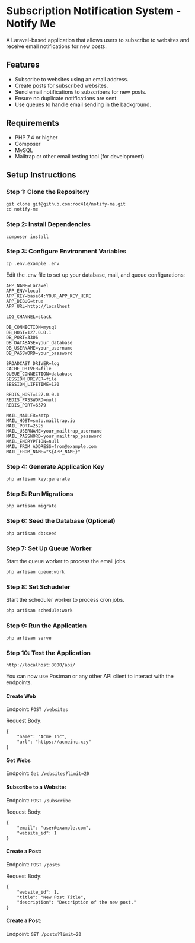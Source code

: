 # Subscription Notification System - Notify Me

A Laravel-based application that allows users to subscribe to websites and receive email notifications for new posts.

## Features

- Subscribe to websites using an email address.
- Create posts for subscribed websites.
- Send email notifications to subscribers for new posts.
- Ensure no duplicate notifications are sent.
- Use queues to handle email sending in the background.

## Requirements

- PHP 7.4 or higher
- Composer
- MySQL
- Mailtrap or other email testing tool (for development)

## Setup Instructions

### Step 1: Clone the Repository
```
git clone git@github.com:roc41d/notify-me.git
cd notify-me
```

### Step 2: Install Dependencies
```
composer install
```

### Step 3: Configure Environment Variables
```
cp .env.example .env
```

Edit the .env file to set up your database, mail, and queue configurations:
```
APP_NAME=Laravel
APP_ENV=local
APP_KEY=base64:YOUR_APP_KEY_HERE
APP_DEBUG=true
APP_URL=http://localhost

LOG_CHANNEL=stack

DB_CONNECTION=mysql
DB_HOST=127.0.0.1
DB_PORT=3306
DB_DATABASE=your_database
DB_USERNAME=your_username
DB_PASSWORD=your_password

BROADCAST_DRIVER=log
CACHE_DRIVER=file
QUEUE_CONNECTION=database
SESSION_DRIVER=file
SESSION_LIFETIME=120

REDIS_HOST=127.0.0.1
REDIS_PASSWORD=null
REDIS_PORT=6379

MAIL_MAILER=smtp
MAIL_HOST=smtp.mailtrap.io
MAIL_PORT=2525
MAIL_USERNAME=your_mailtrap_username
MAIL_PASSWORD=your_mailtrap_password
MAIL_ENCRYPTION=null
MAIL_FROM_ADDRESS=from@example.com
MAIL_FROM_NAME="${APP_NAME}"
```

### Step 4: Generate Application Key
```
php artisan key:generate
```

### Step 5: Run Migrations
```
php artisan migrate
```

### Step 6: Seed the Database (Optional)
```
php artisan db:seed
```

### Step 7: Set Up Queue Worker
Start the queue worker to process the email jobs.
```
php artisan queue:work
```

### Step 8: Set Schudeler
Start the scheduler worker to process cron jobs.
```
php artisan schedule:work
```

### Step 9: Run the Application
```
php artisan serve
```

### Step 10: Test the Application
```
http://localhost:8000/api/
```

You can now use Postman or any other API client to interact with the endpoints.

#### Create Web
Endpoint: `POST /websites`

Request Body:

```
{
    "name": "Acme Inc",
    "url": "https://acmeinc.xzy"
}
```

#### Get Webs
Endpoint: `Get /websites?limit=20`

#### Subscribe to a Website:

Endpoint: `POST /subscribe`

Request Body:
```
{
    "email": "user@example.com",
    "website_id": 1
}
```

#### Create a Post:

Endpoint: `POST /posts`

Request Body:
```
{
    "website_id": 1,
    "title": "New Post Title",
    "description": "Description of the new post."
}
```

#### Create a Post:

Endpoint: `GET /posts?limit=20`